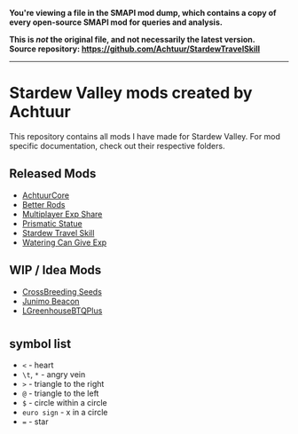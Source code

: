 **You're viewing a file in the SMAPI mod dump, which contains a copy of every open-source SMAPI mod
for queries and analysis.**

**This is _not_ the original file, and not necessarily the latest version.**  
**Source repository: https://github.com/Achtuur/StardewTravelSkill**

----

# Stardew Valley mods created by Achtuur

This repository contains all mods I have made for Stardew Valley. For mod specific documentation, check out their respective folders.


## Released Mods

* [AchtuurCore](./AchtuurCore)
* [Better Rods](./BetterRods/)
* [Multiplayer Exp Share](./MultiplayerExpShare/)
* [Prismatic Statue](./PrismaticStatue/)
* [Stardew Travel Skill](./StardewTravelSkill)
* [Watering Can Give Exp](./WateringCanGiveExp)


## WIP / Idea Mods

<!-- lets you cross breed seeds to get better crops that grow faster, produce more -->
* [CrossBreeding Seeds]()
* [Junimo Beacon](./JunimoBeacon/)
* [LGreenhouseBTQPlus](./LGreenhouseBTQPlus/)
#


## symbol list

* `<` - heart
* `\t`, `*` - angry vein
* `>` - triangle to the right
* `@` - triangle to the left
* `$` - circle within a circle
* `euro sign` - x in a circle
* `=` - star

